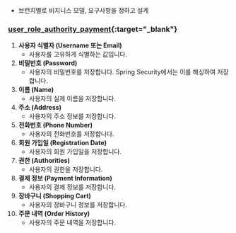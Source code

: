 - 브런치별로 비지니스 모델, 요구사항을 정하고 설계

### [user_role_authority_payment](https://github.com/AngryPig123/jpa_orm/tree/userdetail_example){:target="\_blank"}

1. **사용자 식별자 (Username 또는 Email)**
    - 사용자를 고유하게 식별하는 값입니다.
2. **비밀번호 (Password)**
    - 사용자의 비밀번호를 저장합니다. Spring Security에서는 이를 해싱하여 저장합니다.
3. **이름 (Name)**
    - 사용자의 실제 이름을 저장합니다.
4. **주소 (Address)**
    - 사용자의 주소 정보를 저장합니다.
5. **전화번호 (Phone Number)**
    - 사용자의 전화번호를 저장합니다.
6. **회원 가입일 (Registration Date)**
    - 사용자의 회원 가입일을 저장합니다.
7. **권한 (Authorities)**
    - 사용자의 권한을 저장합니다.
8. **결제 정보 (Payment Information)**
    - 사용자의 결제 정보를 저장합니다.
9. **장바구니 (Shopping Cart)**
    - 사용자의 장바구니 정보를 저장합니다.
10. **주문 내역 (Order History)**
    - 사용자의 주문 내역을 저장합니다.

